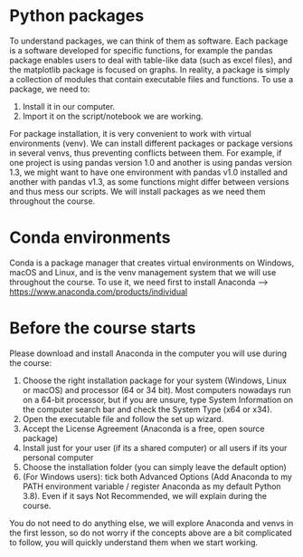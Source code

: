 # Python packages
To understand packages, we can think of them as software. Each package is a software developed for specific functions, for example the pandas package enables users to deal with table-like data (such as excel files), and the matplotlib package is focused on graphs. In reality, a package is simply a collection of modules that contain executable files and functions.
To use a package, we need to:
1. Install it in our computer.
2. Import it on the script/notebook we are working. 

For package installation, it is very convenient to work with virtual environments (venv). We can install different packages or package versions in several venvs, thus preventing conflicts between them. For example, if one project is using pandas version 1.0 and another is using pandas version 1.3, we might want to have one environment with pandas v1.0 installed and another with pandas v1.3, as some functions might differ between versions and thus mess our scripts.
We will install packages as we need them throughout the course.

# Conda environments
Conda is a package manager that creates virtual environments on Windows, macOS and Linux, and is the venv management system that we will use throughout the course.
To use it, we need first to install Anaconda --> <https://www.anaconda.com/products/individual>

# Before the course starts
Please download and install Anaconda in the computer you will use during the course:
1. Choose the right installation package for your system (Windows, Linux or macOS) and processor (64 or 34 bit). Most computers nowadays run on a 64-bit processor, but if you are unsure, type System Information on the computer search bar and check the System Type (x64 or x34).
2. Open the executable file and follow the set up wizard.
3. Accept the License Agreement (Anaconda is a free, open source package)
4. Install just for your user (if its a shared computer) or all users if its your personal computer
5. Choose the installation folder (you can simply leave the default option)
6. (For Windows users): tick both Advanced Options (Add Anaconda to my PATH environment variable / register Anaconda as my default Python 3.8). Even if it says Not       Recommended, we will explain during the course.

You do not need to do anything else, we will explore Anaconda and venvs in the first lesson, so do not worry if the concepts above are a bit complicated to follow, you will quickly understand them when we start working.
